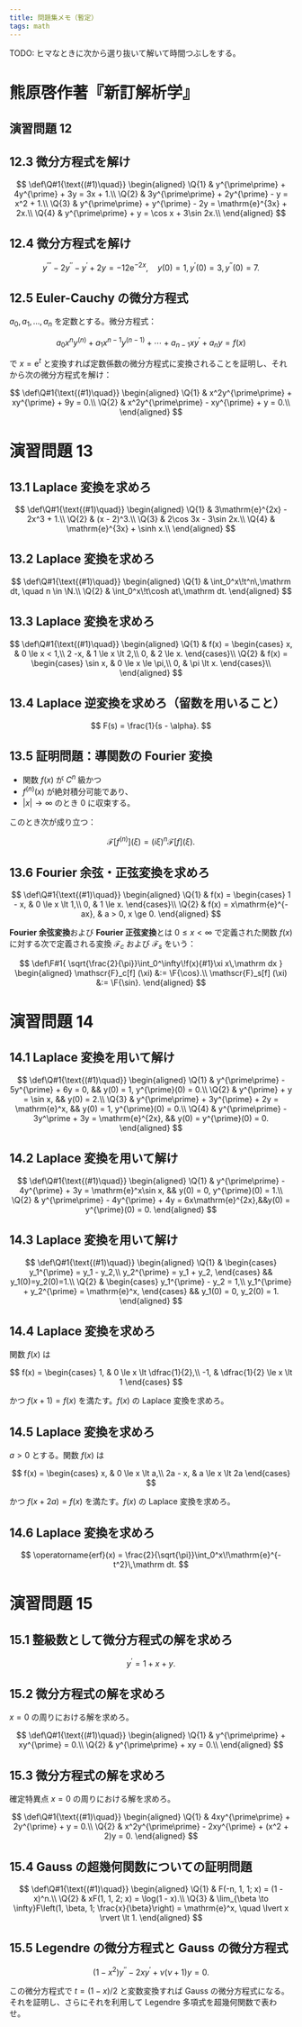 ```yaml
---
title: 問題集メモ（暫定）
tags: math
---
```


TODO: ヒマなときに次から選り抜いて解いて時間つぶしをする。

# 熊原啓作著『新訂解析学』

## 演習問題 12
## 12.3 微分方程式を解け

$$
\def\Q#1{\text{(#1)\quad}}
\begin{aligned}
\Q{1} & y^{\prime\prime} + 4y^{\prime} + 3y = 3x + 1.\\
\Q{2} & 3y^{\prime\prime} + 2y^{\prime} - y = x^2 + 1.\\
\Q{3} & y^{\prime\prime} + y^{\prime} - 2y = \mathrm{e}^{3x} + 2x.\\
\Q{4} & y^{\prime\prime} + y = \cos x + 3\sin 2x.\\
\end{aligned}
$$

## 12.4 微分方程式を解け

$$
y^{\prime\prime\prime} - 2y^{\prime\prime} - y^\prime + 2y = -12\mathrm{e}^{-2x},
\quad y(0) = 1, y^\prime(0) = 3, y^{\prime\prime}(0) = 7.
$$

## 12.5 Euler-Cauchy の微分方程式

$a_0, a_1, \dotsc, a_n$ を定数とする。微分方程式：

$$
a_0x^ny^{(n)} + a_1x^{n - 1}y^{(n - 1)} + \dotsb + a_{n - 1}xy^\prime + a_ny = f(x)
$$

で $x = \mathrm{e}^t$ と変換すれば定数係数の微分方程式に変換されることを証明し、それから次の微分方程式を解け：

$$
\def\Q#1{\text{(#1)\quad}}
\begin{aligned}
\Q{1} & x^2y^{\prime\prime} + xy^{\prime} + 9y = 0.\\
\Q{2} & x^2y^{\prime\prime} - xy^{\prime} + y = 0.\\
\end{aligned}
$$

# 演習問題 13
## 13.1 Laplace 変換を求めろ

$$
\def\Q#1{\text{(#1)\quad}}
\begin{aligned}
\Q{1} & 3\mathrm{e}^{2x} - 2x^3 + 1.\\
\Q{2} & (x - 2)^3.\\
\Q{3} & 2\cos 3x - 3\sin 2x.\\
\Q{4} & \mathrm{e}^{3x} + \sinh x.\\
\end{aligned}
$$

## 13.2 Laplace 変換を求めろ

$$
\def\Q#1{\text{(#1)\quad}}
\begin{aligned}
\Q{1} & \int_0^x\!t^n\,\mathrm dt, \quad n \in \N.\\
\Q{2} & \int_0^x\!t\cosh at\,\mathrm dt.
\end{aligned}
$$

## 13.3 Laplace 変換を求めろ

$$
\def\Q#1{\text{(#1)\quad}}
\begin{aligned}
\Q{1} & f(x) = \begin{cases}
    x, & 0 \le x < 1,\\
    2 -x, & 1 \le x \lt 2,\\
    0, & 2 \le x.
\end{cases}\\
\Q{2} & f(x) = \begin{cases}
    \sin x, & 0 \le x \le \pi,\\
    0, & \pi \lt x.
\end{cases}\\
\end{aligned}
$$

## 13.4 Laplace 逆変換を求めろ（留数を用いること）

$$
F(s) = \frac{1}{s - \alpha}.
$$

## 13.5 証明問題：導関数の Fourier 変換

* 関数 $f(x)$ が $C^n$ 級かつ
* $f^{(n)}(x)$ が絶対積分可能であり、
* $\lvert x \rvert \to \infty$ のとき $0$ に収束する。

このとき次が成り立つ：

$$
\mathscr{F}[f^{(n)}] (\xi) = (i\xi)^n \mathscr{F}[f] (\xi).
$$

## 13.6 Fourier 余弦・正弦変換を求めろ

$$
\def\Q#1{\text{(#1)\quad}}
\begin{aligned}
\Q{1} & f(x) = \begin{cases}
    1 - x, & 0 \le x \lt 1,\\
    0, & 1 \le x.
\end{cases}\\
\Q{2} & f(x) = x\mathrm{e}^{-ax}, & a > 0, x \ge 0.
\end{aligned}
$$

**Fourier 余弦変換**および **Fourier 正弦変換**とは $0 \le x \lt \infty$ で定義された関数 $f(x)$ に対する次で定義される変換
$\mathscr{F}_c$ および $\mathscr{F}_s$ をいう：

$$
\def\F#1{ \sqrt{\frac{2}{\pi}}\int_0^\infty\!f(x){#1}\xi x\,\mathrm dx }
\begin{aligned}
\mathscr{F}_c[f] (\xi) &:= \F{\cos}.\\
\mathscr{F}_s[f] (\xi) &:= \F{\sin}.
\end{aligned}
$$

# 演習問題 14
## 14.1 Laplace 変換を用いて解け

$$
\def\Q#1{\text{(#1)\quad}}
\begin{aligned}
\Q{1} & y^{\prime\prime} - 5y^{\prime} + 6y = 0, && y(0) = 1, y^{\prime}(0) = 0.\\
\Q{2} & y^{\prime} + y = \sin x, && y(0) = 2.\\
\Q{3} & y^{\prime\prime} + 3y^{\prime} + 2y = \mathrm{e}^x, && y(0) = 1, y^{\prime}(0) = 0.\\
\Q{4} & y^{\prime\prime} - 3y^\prime + 3y = \mathrm{e}^{2x}, && y(0) = y^{\prime}(0) = 0.
\end{aligned}
$$

## 14.2 Laplace 変換を用いて解け

$$
\def\Q#1{\text{(#1)\quad}}
\begin{aligned}
\Q{1} & y^{\prime\prime} - 4y^{\prime} + 3y = \mathrm{e}^x\sin x, && y(0) = 0, y^{\prime}(0) = 1.\\
\Q{2} & y^{\prime\prime} - 4y^{\prime} + 4y = 6x\mathrm{e}^{2x},&&y(0) = y^{\prime}(0) = 0.
\end{aligned}
$$

## 14.3 Laplace 変換を用いて解け

$$
\def\Q#1{\text{(#1)\quad}}
\begin{aligned}
\Q{1} & \begin{cases}
    y_1^{\prime} = y_1 - y_2,\\
    y_2^{\prime} = y_1 + y_2,
\end{cases}
&& y_1(0)=y_2(0)=1.\\
\Q{2} & \begin{cases}
    y_1^{\prime} - y_2 = 1,\\
    y_1^{\prime} + y_2^{\prime} = \mathrm{e}^x,
\end{cases}
&& y_1(0) = 0, y_2(0) = 1.
\end{aligned}
$$

## 14.4 Laplace 変換を求めろ

関数 $f(x)$ は

$$
f(x) = \begin{cases}
    1, & 0 \le x \lt \dfrac{1}{2},\\
    -1, & \dfrac{1}{2} \le x \lt 1
\end{cases}
$$

かつ $f(x + 1) = f(x)$ を満たす。$f(x)$ の Laplace 変換を求めろ。

## 14.5 Laplace 変換を求めろ

$a > 0$ とする。関数 $f(x)$ は

$$
f(x) = \begin{cases}
    x, & 0 \le x \lt a,\\
    2a - x, & a \le x \lt 2a
\end{cases}
$$

かつ $f(x + 2a) = f(x)$ を満たす。$f(x)$ の Laplace 変換を求めろ。

## 14.6 Laplace 変換を求めろ

$$
\operatorname{erf}(x) = \frac{2}{\sqrt{\pi}}\int_0^x\!\mathrm{e}^{-t^2}\,\mathrm dt.
$$

# 演習問題 15
## 15.1 整級数として微分方程式の解を求めろ

$$
y^{\prime} = 1 + x + y.
$$

## 15.2 微分方程式の解を求めろ

$x = 0$ の周りにおける解を求めろ。

$$
\def\Q#1{\text{(#1)\quad}}
\begin{aligned}
\Q{1} & y^{\prime\prime} + xy^{\prime} = 0.\\
\Q{2} & y^{\prime\prime} + xy = 0.\\
\end{aligned}
$$

## 15.3 微分方程式の解を求めろ

確定特異点 $x = 0$ の周りにおける解を求めろ。

$$
\def\Q#1{\text{(#1)\quad}}
\begin{aligned}
\Q{1} & 4xy^{\prime\prime} + 2y^{\prime} + y = 0.\\
\Q{2} & x^2y^{\prime\prime} - 2xy^{\prime} + (x^2 + 2)y = 0.
\end{aligned}
$$

## 15.4 Gauss の超幾何関数についての証明問題

$$
\def\Q#1{\text{(#1)\quad}}
\begin{aligned}
\Q{1} & F(-n, 1, 1; x) = (1 - x)^n.\\
\Q{2} & xF(1, 1, 2; x) = \log(1 - x).\\
\Q{3} & \lim_{\beta \to \infty}F\left(1, \beta, 1; \frac{x}{\beta}\right) = \mathrm{e}^x, \quad \lvert x \rvert \lt 1.
\end{aligned}
$$

## 15.5 Legendre の微分方程式と Gauss の微分方程式

$$
(1 - x^2)y^{\prime\prime} - 2xy^{\prime} + \nu(\nu + 1)y = 0.
$$

この微分方程式で $t = (1 - x)/2$ と変数変換すれば Gauss の微分方程式になる。
それを証明し、さらにそれを利用して Legendre 多項式を超幾何関数で表わせ。
